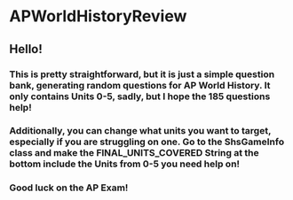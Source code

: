 # APWorldHistoryReview
## Hello!
### This is pretty straightforward, but it is just a simple question bank, generating random questions for AP World History. It only contains Units 0-5, sadly, but I hope the 185 questions help!
### Additionally, you can change what units you want to target, especially if you are struggling on one. Go to the ShsGameInfo class and make the FINAL_UNITS_COVERED String at the bottom include the Units from 0-5 you need help on!
### Good luck on the AP Exam!
